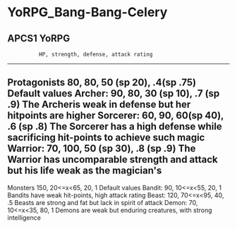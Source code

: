 # YoRPG_Bang-Bang-Celery
APCS1 YoRPG
-------------------------------------------------------
              HP, strength, defense, attack rating
-------------------------------------------------------
Protagonists  80, 80, 50 (sp 20), .4(sp .75)        Default values
Archer:       90, 80, 30 (sp 10), .7 (sp .9)        The Archeris weak in defense but her hitpoints are higher
Sorcerer:     60, 90, 60(sp 40), .6 (sp .8)         The Sorcerer has a high defense while sacrificing hit-points to achieve such magic
Warrior:      70, 100, 50 (sp 30), .8 (sp .9)       The Warrior has uncomparable strength and attack but his life weak as the magician's
-------------------------------------------------------
Monsters 150, 20<=x<65, 20, 1  Default values
Bandit: 90, 10<=x<55, 20, 1    Bandits have weak hit-points, high attack rating
Beast:  120, 70<=x<95, 40, .5   Beasts are strong and fat but lack in spirit of attack
Demon:  70, 10<=x<35, 80, 1    Demons are weak but enduring creatures, with strong intelligence
